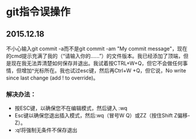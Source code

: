 # git指令误操作
## 2015.12.18

不小心输入git commit -a而不是git commit -am "My commit message"，现在的cmd提示充满了我的（“请输入你的......”）的文件版本。我已经添加了顶端，但是现在我无法弄清楚如何保存并退出。我试着按CTRL+W+Q，但它不会做任何事情，但增加^光标所在。我也试过esc键，然后再Ctrl+W +Q，但它说，No write since last change (add ! to override)。

### 解决办法：
- 按ESC键，以确保您不在编辑模式，然后键入 :wq
- Esc键以确保您退出插入模式，然后:wq（冒号W Q）或ZZ（按住Shift Z偏移-Z）。 
- :q!将强制无条件不保存退出
